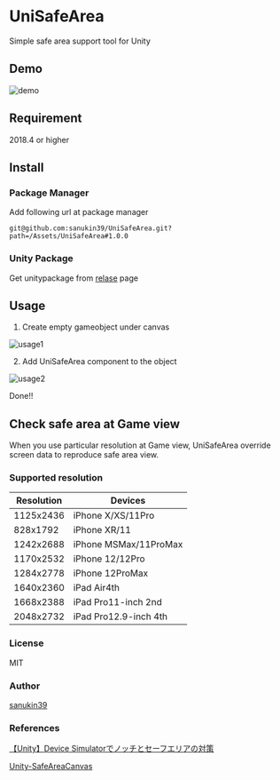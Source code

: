 # UniSafeArea
Simple safe area support tool for Unity

## Demo
![demo](https://github.com/sanukin39/UniSafeArea/blob/master/images/demo.gif)

## Requirement
2018.4 or higher

## Install
### Package Manager
Add following url at package manager

`git@github.com:sanukin39/UniSafeArea.git?path=/Assets/UniSafeArea#1.0.0`

### Unity Package
Get unitypackage from [relase](https://github.com/sanukin39/UniSafeArea/releases/new) page

## Usage
1. Create empty gameobject under canvas

![usage1](https://github.com/sanukin39/UniSafeArea/blob/master/images/usage01.png)

2. Add UniSafeArea component to the object

![usage2](https://github.com/sanukin39/UniSafeArea/blob/master/images/usage02.png)

Done!!

## Check safe area at Game view
When you use particular resolution at Game view, UniSafeArea override screen data to reproduce safe area view.

### Supported resolution

| Resolution | Devices |
| ------------- | ------------- |
| 1125x2436 | iPhone X/XS/11Pro|
| 828x1792 | iPhone XR/11 |
| 1242x2688 | iPhone MSMax/11ProMax |
| 1170x2532 | iPhone 12/12Pro |
| 1284x2778 | iPhone 12ProMax |
| 1640x2360 | iPad Air4th |
| 1668x2388 | iPad Pro11-inch 2nd |
| 2048x2732 | iPad Pro12.9-inch 4th |

### License
MIT

### Author
[sanukin39](https://github.com/sanukin39)

### References
[【Unity】Device Simulatorでノッチとセーフエリアの対策](http://tsubakit1.hateblo.jp/entry/2019/10/30/235150)

[Unity-SafeAreaCanvas](https://github.com/nkjzm/Unity-SafeAreaCanvas)
